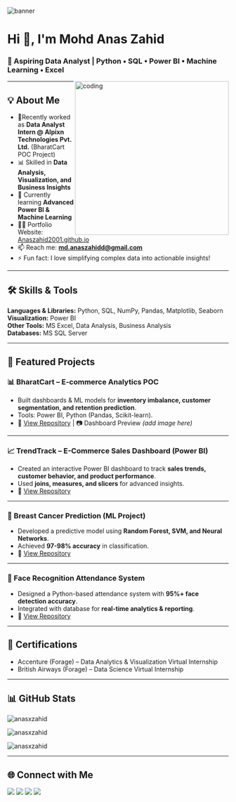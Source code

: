 ![banner](https://github.com/anasxzahid/anasxzahid/blob/main/LinkedIn_Banner.png)

# Hi 👋, I'm Mohd Anas Zahid  
### 🚀 Aspiring Data Analyst | Python • SQL • Power BI • Machine Learning • Excel  

<img align="right" alt="coding" width="350" src="https://camo.githubusercontent.com/2366b34bb903c09617990fb5fff4622f3e941349e846ddb7e73df872a9d21233/68747470733a2f2f63646e2e6472696262626c652e636f6d2f75736572732f3733303730332f73637265656e73686f74732f363538313234332f6176656e746f2e676966">

---

## 💡 About Me
- 🔭Recently worked as **Data Analyst Intern @ Alpixn Technologies Pvt. Ltd.** (BharatCart POC Project)  
- 📊 Skilled in **Data Analysis, Visualization, and Business Insights**  
- 🌱 Currently learning **Advanced Power BI & Machine Learning**  
- 👨‍💻 Portfolio Website: [Anaszahid2001.github.io](https://anaszahid2001.github.io/index.html)  
- 📫 Reach me: **md.anaszahidd@gmail.com**  
- ⚡ Fun fact: I love simplifying complex data into actionable insights!  

---

## 🛠️ Skills & Tools
**Languages & Libraries:** Python, SQL, NumPy, Pandas, Matplotlib, Seaborn  
**Visualization:** Power BI  
**Other Tools:** MS Excel, Data Analysis, Business Analysis  
**Databases:** MS SQL Server  

---

## 📂 Featured Projects

### 📊 BharatCart – E-commerce Analytics POC
- Built dashboards & ML models for **inventory imbalance, customer segmentation, and retention prediction**.  
- Tools: Power BI, Python (Pandas, Scikit-learn).  
- 🔗 [View Repository](#) | 📷 Dashboard Preview *(add image here)*  

---

### 📈 TrendTrack – E-Commerce Sales Dashboard (Power BI)
- Created an interactive Power BI dashboard to track **sales trends, customer behavior, and product performance**.  
- Used **joins, measures, and slicers** for advanced insights.  
- 🔗 [View Repository](#)  

---

### 🤖 Breast Cancer Prediction (ML Project)
- Developed a predictive model using **Random Forest, SVM, and Neural Networks**.  
- Achieved **97-98% accuracy** in classification.  
- 🔗 [View Repository](#)  

---

### 🎯 Face Recognition Attendance System
- Designed a Python-based attendance system with **95%+ face detection accuracy**.  
- Integrated with database for **real-time analytics & reporting**.  
- 🔗 [View Repository](https://github.com/anasxzahid/Face_Recognition_Attendance_System.git)  

---

## 📜 Certifications
- Accenture (Forage) – Data Analytics & Visualization Virtual Internship  
- British Airways (Forage) – Data Science Virtual Internship  

---

## 📊 GitHub Stats
<p align="left">
<img src="https://github-readme-stats.vercel.app/api/top-langs?username=anasxzahid&show_icons=true&locale=en&layout=compact" alt="anasxzahid" />
</p>

<p align="left">
<img src="https://github-readme-stats.vercel.app/api?username=anasxzahid&show_icons=true&locale=en" alt="anasxzahid" />
</p>

<p align="left">
<img src="https://github-readme-streak-stats.herokuapp.com/?user=anasxzahid&theme=default" alt="anasxzahid" />
</p>

---

## 🌐 Connect with Me
<p align="left">
<a href="https://twitter.com/__anasxzahid__" target="blank"><img src="https://img.shields.io/badge/Twitter-1DA1F2?style=for-the-badge&logo=twitter&logoColor=white"/></a>
<a href="https://linkedin.com/in/mohdanaszahid" target="blank"><img src="https://img.shields.io/badge/LinkedIn-0A66C2?style=for-the-badge&logo=linkedin&logoColor=white"/></a>
<a href="https://fb.com/anasxzahid" target="blank"><img src="https://img.shields.io/badge/Facebook-1877F2?style=for-the-badge&logo=facebook&logoColor=white"/></a>
<a href="https://instagram.com/__anasxzahid__" target="blank"><img src="https://img.shields.io/badge/Instagram-E4405F?style=for-the-badge&logo=instagram&logoColor=white"/></a>
</p>


